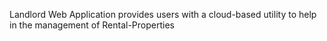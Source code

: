 Landlord Web Application provides users with a cloud-based utility to help in the management of Rental-Properties
